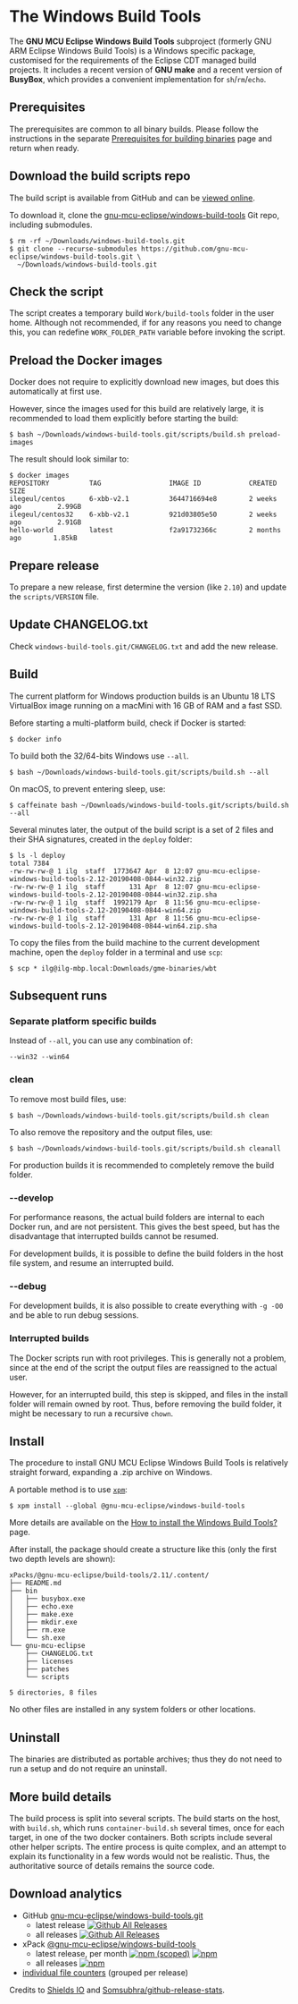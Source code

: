 # The Windows Build Tools

The **GNU MCU Eclipse Windows Build Tools** subproject (formerly GNU ARM 
Eclipse Windows Build Tools) is a Windows specific package, customised 
for the requirements of the Eclipse CDT managed build projects. It 
includes a recent version of **GNU make** and a recent version of 
**BusyBox**, which provides a convenient implementation for `sh`/`rm`/`echo`.


## Prerequisites

The prerequisites are common to all binary builds. Please follow the 
instructions in the separate 
[Prerequisites for building binaries](https://gnu-mcu-eclipse.github.io/developer/build-binaries-prerequisites-xbb/) 
page and return when ready.

## Download the build scripts repo

The build script is available from GitHub and can be 
[viewed online](https://github.com/gnu-mcu-eclipse/windows-build-tools/blob/master/scripts/build.sh).

To download it, clone the 
[gnu-mcu-eclipse/windows-build-tools](https://github.com/gnu-mcu-eclipse/windows-build-tools) 
Git repo, including submodules. 

```console
$ rm -rf ~/Downloads/windows-build-tools.git
$ git clone --recurse-submodules https://github.com/gnu-mcu-eclipse/windows-build-tools.git \
  ~/Downloads/windows-build-tools.git
```

## Check the script

The script creates a temporary build `Work/build-tools` folder in the user 
home. Although not recommended, if for any reasons you need to change this, 
you can redefine `WORK_FOLDER_PATH` variable before invoking the script.

## Preload the Docker images

Docker does not require to explicitly download new images, but does this 
automatically at first use.

However, since the images used for this build are relatively large, it 
is recommended to load them explicitly before starting the build:

```console
$ bash ~/Downloads/windows-build-tools.git/scripts/build.sh preload-images
```

The result should look similar to:

```console
$ docker images
REPOSITORY          TAG                 IMAGE ID            CREATED             SIZE
ilegeul/centos      6-xbb-v2.1          3644716694e8        2 weeks ago         2.99GB
ilegeul/centos32    6-xbb-v2.1          921d03805e50        2 weeks ago         2.91GB
hello-world         latest              f2a91732366c        2 months ago        1.85kB
```

## Prepare release

To prepare a new release, first determine the version (like `2.10`) and 
update the `scripts/VERSION` file. 

## Update CHANGELOG.txt

Check `windows-build-tools.git/CHANGELOG.txt` and add the new release.

## Build

The current platform for Windows production builds is an Ubuntu 18 LTS 
VirtualBox image running on a macMini with 16 GB of RAM and a fast SSD.

Before starting a multi-platform build, check if Docker is started:

```console
$ docker info
```

To build both the 32/64-bits Windows use `--all`.

```console
$ bash ~/Downloads/windows-build-tools.git/scripts/build.sh --all
```

On macOS, to prevent entering sleep, use:

```console
$ caffeinate bash ~/Downloads/windows-build-tools.git/scripts/build.sh --all
```

Several minutes later, the output of the build script is a set of 2 
files and their SHA signatures, created in the `deploy` folder:

```console
$ ls -l deploy
total 7384
-rw-rw-rw-@ 1 ilg  staff  1773647 Apr  8 12:07 gnu-mcu-eclipse-windows-build-tools-2.12-20190408-0844-win32.zip
-rw-rw-rw-@ 1 ilg  staff      131 Apr  8 12:07 gnu-mcu-eclipse-windows-build-tools-2.12-20190408-0844-win32.zip.sha
-rw-rw-rw-@ 1 ilg  staff  1992179 Apr  8 11:56 gnu-mcu-eclipse-windows-build-tools-2.12-20190408-0844-win64.zip
-rw-rw-rw-@ 1 ilg  staff      131 Apr  8 11:56 gnu-mcu-eclipse-windows-build-tools-2.12-20190408-0844-win64.zip.sha
```

To copy the files from the build machine to the current development machine, open the `deploy` folder in a terminal and use `scp`:

```console
$ scp * ilg@ilg-mbp.local:Downloads/gme-binaries/wbt
```

## Subsequent runs

### Separate platform specific builds

Instead of `--all`, you can use any combination of:

```
--win32 --win64
```

### clean

To remove most build files, use:

```console
$ bash ~/Downloads/windows-build-tools.git/scripts/build.sh clean
```

To also remove the repository and the output files, use:

```console
$ bash ~/Downloads/windows-build-tools.git/scripts/build.sh cleanall
```

For production builds it is recommended to completely remove the build folder.

### --develop

For performance reasons, the actual build folders are internal to each 
Docker run, and are not persistent. This gives the best speed, but has 
the disadvantage that interrupted builds cannot be resumed.

For development builds, it is possible to define the build folders in 
the host file system, and resume an interrupted build.

### --debug

For development builds, it is also possible to create everything 
with `-g -O0` and be able to run debug sessions.

### Interrupted builds

The Docker scripts run with root privileges. This is generally not 
a problem, since at the end of the script the output files are 
reassigned to the actual user.

However, for an interrupted build, this step is skipped, and files 
in the install folder will remain owned by root. Thus, before removing 
the build folder, it might be necessary to run a recursive `chown`.

## Install

The procedure to install GNU MCU Eclipse Windows Build Tools is 
relatively straight forward, expanding a .zip archive on Windows.

A portable method is to use [`xpm`](https://www.npmjs.com/package/xpm):

```console
$ xpm install --global @gnu-mcu-eclipse/windows-build-tools
```

More details are available on the 
[How to install the Windows Build Tools?](https://gnu-mcu-eclipse.github.io/windows-build-tools/install/) 
page.

After install, the package should create a structure like this (only the 
first two depth levels are shown):

```console
xPacks/@gnu-mcu-eclipse/build-tools/2.11/.content/
├── README.md
├── bin
│   ├── busybox.exe
│   ├── echo.exe
│   ├── make.exe
│   ├── mkdir.exe
│   ├── rm.exe
│   └── sh.exe
└── gnu-mcu-eclipse
    ├── CHANGELOG.txt
    ├── licenses
    ├── patches
    └── scripts

5 directories, 8 files
```

No other files are installed in any system folders or other locations.

## Uninstall

The binaries are distributed as portable archives; thus they do not need 
to run a setup and do not require an uninstall.

## More build details

The build process is split into several scripts. The build starts on the 
host, with `build.sh`, which runs `container-build.sh` several times, 
once for each target, in one of the two docker containers. Both scripts 
include several other helper scripts. The entire process is quite complex, 
and an attempt to explain its functionality in a few words would not be 
realistic. Thus, the authoritative source of details remains the source code.

## Download analytics

* GitHub [gnu-mcu-eclipse/windows-build-tools.git](https://github.com/gnu-mcu-eclipse/windows-build-tools/)
  * latest release
[![Github All Releases](https://img.shields.io/github/downloads/gnu-mcu-eclipse/windows-build-tools/latest/total.svg)](https://github.com/gnu-mcu-eclipse/windows-build-tools/releases/)
  * all releases [![Github All Releases](https://img.shields.io/github/downloads/gnu-mcu-eclipse/windows-build-tools/total.svg)](https://github.com/gnu-mcu-eclipse/windows-build-tools/releases/)
* xPack [@gnu-mcu-eclipse/windows-build-tools](https://github.com/gnu-mcu-eclipse/windows-build-tools-xpack/)
  * latest release, per month 
[![npm (scoped)](https://img.shields.io/npm/v/@gnu-mcu-eclipse/windows-build-tools.svg)](https://www.npmjs.com/package/@gnu-mcu-eclipse/windows-build-tools/)
[![npm](https://img.shields.io/npm/dm/@gnu-mcu-eclipse/windows-build-tools.svg)](https://www.npmjs.com/package/@gnu-mcu-eclipse/windows-build-tools/)
  * all releases [![npm](https://img.shields.io/npm/dt/@gnu-mcu-eclipse/windows-build-tools.svg)](https://www.npmjs.com/package/@gnu-mcu-eclipse/windows-build-tools/)
* [individual file counters](https://www.somsubhra.com/github-release-stats/?username=gnu-mcu-eclipse&repository=windows-build-tools) (grouped per release)
  
Credits to [Shields IO](https://shields.io) and [Somsubhra/github-release-stats](https://github.com/Somsubhra/github-release-stats).
